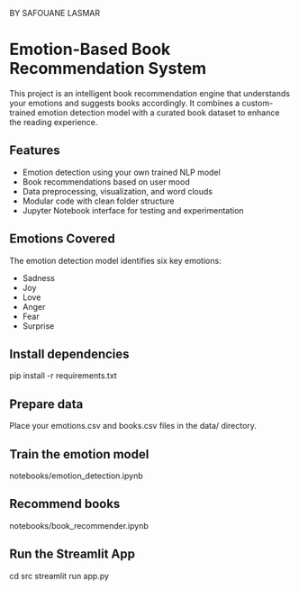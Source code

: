 BY SAFOUANE LASMAR


#  Emotion-Based Book Recommendation System

This project is an intelligent book recommendation engine that understands your emotions and suggests books accordingly. It combines a custom-trained emotion detection model with a curated book dataset to enhance the reading experience.

##  Features

-  Emotion detection using your own trained NLP model
-  Book recommendations based on user mood
-  Data preprocessing, visualization, and word clouds
-  Modular code with clean folder structure
-  Jupyter Notebook interface for testing and experimentation

##  Emotions Covered

The emotion detection model identifies six key emotions:
- Sadness 
- Joy 
- Love 
- Anger 
- Fear 
- Surprise 

##  Install dependencies

pip install -r requirements.txt

##  Prepare data

Place your emotions.csv and books.csv files in the data/ directory.

##  Train the emotion model

notebooks/emotion_detection.ipynb

##  Recommend books

notebooks/book_recommender.ipynb

##  Run the Streamlit App

cd src
streamlit run app.py
